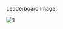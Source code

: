 Leaderboard Image:

![1](https://user-images.githubusercontent.com/24243687/91119941-1f2f9280-e6b2-11ea-969f-be434427c52f.JPG)
